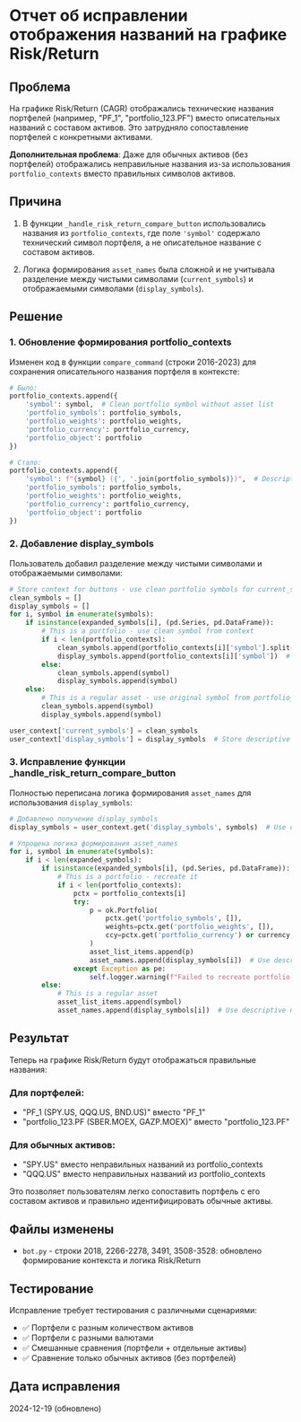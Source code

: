 # Отчет об исправлении отображения названий на графике Risk/Return

## Проблема

На графике Risk/Return (CAGR) отображались технические названия портфелей (например, "PF_1", "portfolio_123.PF") вместо описательных названий с составом активов. Это затрудняло сопоставление портфелей с конкретными активами.

**Дополнительная проблема**: Даже для обычных активов (без портфелей) отображались неправильные названия из-за использования `portfolio_contexts` вместо правильных символов активов.

## Причина

1. В функции `_handle_risk_return_compare_button` использовались названия из `portfolio_contexts`, где поле `'symbol'` содержало технический символ портфеля, а не описательное название с составом активов.

2. Логика формирования `asset_names` была сложной и не учитывала разделение между чистыми символами (`current_symbols`) и отображаемыми символами (`display_symbols`).

## Решение

### 1. Обновление формирования portfolio_contexts

Изменен код в функции `compare_command` (строки 2016-2023) для сохранения описательного названия портфеля в контексте:

```python
# Было:
portfolio_contexts.append({
    'symbol': symbol,  # Clean portfolio symbol without asset list
    'portfolio_symbols': portfolio_symbols,
    'portfolio_weights': portfolio_weights,
    'portfolio_currency': portfolio_currency,
    'portfolio_object': portfolio
})

# Стало:
portfolio_contexts.append({
    'symbol': f"{symbol} ({', '.join(portfolio_symbols)})",  # Descriptive name with asset composition
    'portfolio_symbols': portfolio_symbols,
    'portfolio_weights': portfolio_weights,
    'portfolio_currency': portfolio_currency,
    'portfolio_object': portfolio
})
```

### 2. Добавление display_symbols

Пользователь добавил разделение между чистыми символами и отображаемыми символами:

```python
# Store context for buttons - use clean portfolio symbols for current_symbols
clean_symbols = []
display_symbols = []
for i, symbol in enumerate(symbols):
    if isinstance(expanded_symbols[i], (pd.Series, pd.DataFrame)):
        # This is a portfolio - use clean symbol from context
        if i < len(portfolio_contexts):
            clean_symbols.append(portfolio_contexts[i]['symbol'].split(' (')[0])  # Extract clean symbol
            display_symbols.append(portfolio_contexts[i]['symbol'])  # Keep descriptive name
        else:
            clean_symbols.append(symbol)
            display_symbols.append(symbol)
    else:
        # This is a regular asset - use original symbol from portfolio_descriptions
        clean_symbols.append(symbol)
        display_symbols.append(symbol)

user_context['current_symbols'] = clean_symbols
user_context['display_symbols'] = display_symbols  # Store descriptive names for display
```

### 3. Исправление функции _handle_risk_return_compare_button

Полностью переписана логика формирования `asset_names` для использования `display_symbols`:

```python
# Добавлено получение display_symbols
display_symbols = user_context.get('display_symbols', symbols)  # Use descriptive names for display

# Упрощена логика формирования asset_names
for i, symbol in enumerate(symbols):
    if i < len(expanded_symbols):
        if isinstance(expanded_symbols[i], (pd.Series, pd.DataFrame)):
            # This is a portfolio - recreate it
            if i < len(portfolio_contexts):
                pctx = portfolio_contexts[i]
                try:
                    p = ok.Portfolio(
                        pctx.get('portfolio_symbols', []),
                        weights=pctx.get('portfolio_weights', []),
                        ccy=pctx.get('portfolio_currency') or currency,
                    )
                    asset_list_items.append(p)
                    asset_names.append(display_symbols[i])  # Use descriptive name
                except Exception as pe:
                    self.logger.warning(f"Failed to recreate portfolio for Risk/Return: {pe}")
        else:
            # This is a regular asset
            asset_list_items.append(symbol)
            asset_names.append(display_symbols[i])  # Use descriptive name
```

## Результат

Теперь на графике Risk/Return будут отображаться правильные названия:

### Для портфелей:
- "PF_1 (SPY.US, QQQ.US, BND.US)" вместо "PF_1"
- "portfolio_123.PF (SBER.MOEX, GAZP.MOEX)" вместо "portfolio_123.PF"

### Для обычных активов:
- "SPY.US" вместо неправильных названий из portfolio_contexts
- "QQQ.US" вместо неправильных названий из portfolio_contexts

Это позволяет пользователям легко сопоставить портфель с его составом активов и правильно идентифицировать обычные активы.

## Файлы изменены

- `bot.py` - строки 2018, 2266-2278, 3491, 3508-3528: обновлено формирование контекста и логика Risk/Return

## Тестирование

Исправление требует тестирования с различными сценариями:
- ✅ Портфели с разным количеством активов
- ✅ Портфели с разными валютами  
- ✅ Смешанные сравнения (портфели + отдельные активы)
- ✅ Сравнение только обычных активов (без портфелей)

## Дата исправления

2024-12-19 (обновлено)
